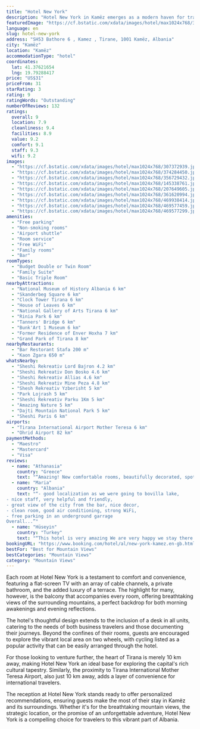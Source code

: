 ```yaml
---
title: "Hotel New York"
description: "Hotel New York in Kamëz emerges as a modern haven for travelers seeking both leisure and adventure."
featuredImage: "https://cf.bstatic.com/xdata/images/hotel/max1024x768/307372939.jpg?k=d6991cd5219586659ad344c532153ab9f5af7d0ec0ee525d5f44951385ff10c9&o=&hp=1"
language: en
slug: hotel-new-york
address: "SH53 Bathore 6 , Kamez , Tirane, 1001 Kamëz, Albania"
city: "Kamëz"
location: "Kamëz"
accommodationType: "hotel"
coordinates:
  lat: 41.37621654
  lng: 19.79288417
price: "US$31"
priceFrom: 31
starRating: 3
rating: 9
ratingWords: "Outstanding"
numberOfReviews: 132
ratings:
  overall: 9
  location: 7.9
  cleanliness: 9.4
  facilities: 8.9
  value: 9.2
  comfort: 9.1
  staff: 9.3
  wifi: 9.2
images:
  - "https://cf.bstatic.com/xdata/images/hotel/max1024x768/307372939.jpg?k=d6991cd5219586659ad344c532153ab9f5af7d0ec0ee525d5f44951385ff10c9&o=&hp=1"
  - "https://cf.bstatic.com/xdata/images/hotel/max1024x768/374284450.jpg?k=c1b043a414d2e3fd130ea65a58b6e44fa9495557f44f4a2a23695d97cf7d8fb8&o=&hp=1"
  - "https://cf.bstatic.com/xdata/images/hotel/max1024x768/356729432.jpg?k=59c08462617350e97021d8ac7a1e3623497f71a89894c2b3d61f9c0787cb00e7&o=&hp=1"
  - "https://cf.bstatic.com/xdata/images/hotel/max1024x768/145338761.jpg?k=a25ebf28a8f005a174ab8adf0ce748a4b459563f15140e2c95978a4bbe4db425&o=&hp=1"
  - "https://cf.bstatic.com/xdata/images/hotel/max1024x768/207649605.jpg?k=4e34b7469bfb5159ea836d4bbcb38f8b09137d8a1330fa14442403e90e61de0a&o=&hp=1"
  - "https://cf.bstatic.com/xdata/images/hotel/max1024x768/361620994.jpg?k=5879d5ce4a0eb4445a932577a028ba14cf24ba1eb1a7263b684d5f08aca18a26&o=&hp=1"
  - "https://cf.bstatic.com/xdata/images/hotel/max1024x768/469938414.jpg?k=a50606a429cfaf15ca83aa2b8ad47543fe180d892377fd0ca22c047b9eafc4ec&o=&hp=1"
  - "https://cf.bstatic.com/xdata/images/hotel/max1024x768/469577459.jpg?k=0fe8180d9d3487825d51d1ce14b1ead2c85744e3649dc3f1fcb8d37c6abfb7ba&o=&hp=1"
  - "https://cf.bstatic.com/xdata/images/hotel/max1024x768/469577299.jpg?k=ea1b521c5afe01cbee71e9f859ee34cb1bc6a544fe44806d549c66ea076c79e7&o=&hp=1"
amenities:
  - "Free parking"
  - "Non-smoking rooms"
  - "Airport shuttle"
  - "Room service"
  - "Free WiFi"
  - "Family rooms"
  - "Bar"
roomTypes:
  - "Budget Double or Twin Room"
  - "Family Suite"
  - "Basic Triple Room"
nearbyAttractions:
  - "National Museum of History Albania 6 km"
  - "Skanderbeg Square 6 km"
  - "Clock Tower Tirana 6 km"
  - "House of Leaves 6 km"
  - "National Gallery of Arts Tirana 6 km"
  - "Rinia Park 6 km"
  - "Tanners' Bridge 6 km"
  - "Bunk'Art 1 Museum 6 km"
  - "Former Residence of Enver Hoxha 7 km"
  - "Grand Park of Tirana 8 km"
nearbyRestaurants:
  - "Bar Restorant Stafa 200 m"
  - "Kaon Zgara 650 m"
whatsNearby:
  - "Sheshi Rekreativ Lord Bajron 4.2 km"
  - "Sheshi Rekreativ Don Bosko 4.6 km"
  - "Sheshi Rekreativ Allias 4.6 km"
  - "Sheshi Rekreativ Mine Peza 4.8 km"
  - "Shesh Rekreativ Yzberisht 5 km"
  - "Park Lojrash 5 km"
  - "Sheshi Rekreativ Parku 1Km 5 km"
  - "Amazing Nature 5 km"
  - "Dajti Mountain National Park 5 km"
  - "Sheshi Paris 6 km"
airports:
  - "Tirana International Airport Mother Teresa 6 km"
  - "Ohrid Airport 82 km"
paymentMethods:
  - "Maestro"
  - "Mastercard"
  - "Visa"
reviews:
  - name: "Athanasia"
    country: "Greece"
    text: "“Amazing! New comfortable rooms, beautifully decorated, spotless clean!!”"
  - name: "Maria"
    country: "Albania"
    text: "“- good localization as we were going to bovilla lake,
- nice staff, very helpful and friendly,
- great view of the city from the bar, nice decor,
- clean room, good air conditioning, strong WiFi,
- free parking in an underground garrage
Overall...”"
  - name: "Hüseyi̇n"
    country: "Turkey"
    text: "“This hotel is very amazing We are very happy we stay there 14 days with 2 family 7 peoples they always smile bice cleaning rooms everyday Very helpful they arw pick and drop off to airport In there manager name is DENIS. He is help for...”"
bookingURL: "https://www.booking.com/hotel/al/new-york-kamez.en-gb.html?aid=8035640"
bestFor: "Best for Mountain Views"
bestCategories: "Mountain Views"
category: "Mountain Views"
---
```


Each room at Hotel New York is a testament to comfort and convenience, featuring a flat-screen TV with an array of cable channels, a private bathroom, and the added luxury of a terrace. The highlight for many, however, is the balcony that accompanies every room, offering breathtaking views of the surrounding mountains, a perfect backdrop for both morning awakenings and evening reflections.

The hotel's thoughtful design extends to the inclusion of a desk in all units, catering to the needs of both business travelers and those documenting their journeys. Beyond the confines of their rooms, guests are encouraged to explore the vibrant local area on two wheels, with cycling listed as a popular activity that can be easily arranged through the hotel.

For those looking to venture further, the heart of Tirana is merely 10 km away, making Hotel New York an ideal base for exploring the capital's rich cultural tapestry. Similarly, the proximity to Tirana International Mother Teresa Airport, also just 10 km away, adds a layer of convenience for international travelers.

The reception at Hotel New York stands ready to offer personalized recommendations, ensuring guests make the most of their stay in Kamëz and its surroundings. Whether it's for the breathtaking mountain views, the strategic location, or the promise of an unforgettable adventure, Hotel New York is a compelling choice for travelers to this vibrant part of Albania.